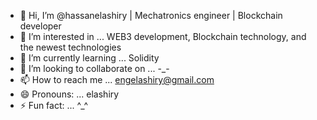 - 👋 Hi, I’m @hassanelashiry  |  Mechatronics engineer  |  Blockchain developer
- 👀 I’m interested in ... WEB3 development, Blockchain technology, and the newest technologies 
- 🌱 I’m currently learning ... Solidity 
- 💞️ I’m looking to collaborate on ... -_-
- 📫 How to reach me ... engelashiry@gmail.com
- 😄 Pronouns: ... elashiry
- ⚡ Fun fact: ... ^_^

<!---
hassanelashiry/hassanelashiry is a ✨ special ✨ repository because its `README.md` (this file) appears on your GitHub profile.
You can click the Preview link to take a look at your changes.
--->
